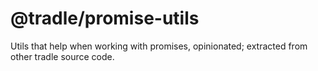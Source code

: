 # @tradle/promise-utils

Utils that help when working with promises, opinionated; extracted from other tradle source code.
